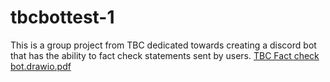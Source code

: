 # tbcbottest-1
This is a group project from TBC dedicated towards creating a discord bot that has the ability to fact check statements sent by users.
[TBC Fact check bot.drawio.pdf](https://github.com/tbceng/tbcbottest-1/files/12889467/TBC.Fact.check.bot.drawio.pdf)
